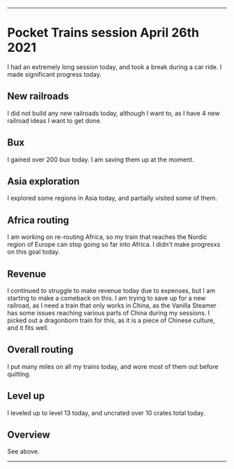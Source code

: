 
***

# Pocket Trains session April 26th 2021

I had an extremely long session today, and took a break during a car ride. I made significant progress today.

## New railroads

I did not build any new railroads today, although I want to, as I have 4 new railroad ideas I want to get done.

## Bux

I gained over 200 bux today. I am saving them up at the moment.

## Asia exploration

I explored some regions in Asia today, and partially visited some of them.

## Africa routing

I am working on re-routing Africa, so my train that reaches the Nordic region of Europe can stop going so far into Africa. I didn't make progresxs on this goal today.

## Revenue

I continued to struggle to make revenue today due to expenses, but I am starting to make a comeback on this. I am trying to save up for a new railroad, as I need a train that only works in China, as the Vanilla Steamer has some issues reaching various parts of China during my sessions. I picked out a dragonborn train for this, as it is a piece of Chinese culture, and it fits well.

## Overall routing

I put many miles on all my trains today, and wore most of them out before quitting.

## Level up

I leveled up to level 13 today, and uncrated over 10 crates total today.

## Overview

See above.

***
